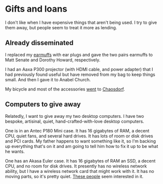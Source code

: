 # Gifts and loans

I don't like when I have expensive things that aren't being used.
I try to give them away, but people seem to treat it more as lending.

## Already disseminated
I replaced my [earmuffs](/!/earmuffs/) with ear plugs and gave the
two pairs earmuffs to Matt Senate and Dorothy Howard, respectively.

I had an Aaxa P300 projector (with HDMI cable, and power adapter) that
I had previously found useful but have removed from my bag to keep
things small. And then I gave it to Anabel Church.

My bicycle and most of the accessories
[went](/!/cycling/)
to [Chaosdorf](https://chaosdorf.de/).

## Computers to give away
Relatedly, I want to give away my two desktop computers.
I have two bespoke, artisinal, quiet, hand-crafted-with-love
desktop computers.

One is in an Antec P180 Mini case. It has 16 gigabytes of RAM,
a decent CPU, quiet fans, and several hard drives.
It has lots of room or disk drives and PCI cards.
My father happens to want something like it, so I'm backing up
everything that's on it and am going to tell him how to fix it
up to be what he wants.

One has an Akasa Euler case. It has 16 gigabytes of RAM an SSD,
a decent CPU, and no room for disk drives. It presently has no
wireless network ability, but I have a wireless network card that
might work with it. It has no moving parts, so it's pretty quiet.
[These people](https://twitter.com/thomaslevine/status/439103995894697984)
seem interested in it.
